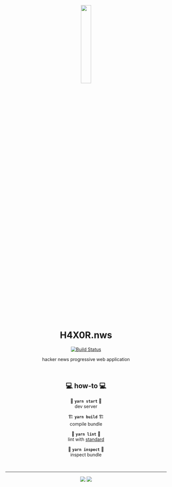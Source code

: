 <div align="center">

<a href="https://wh0am1.dev/H4X0R.nws"><img src="https://raw.githubusercontent.com/Neko250/H4X0R.nws/master/src/img/h4x0r.nws.512.png" width="25%"></a>

# H4X0R.nws

[![Build Status](https://travis-ci.org/Neko250/H4X0R.nws.svg)](https://travis-ci.org/Neko250/H4X0R.nws)

hacker news progressive web application

<br>

## 💻 how-to 💻

🚧 **`yarn start`** 🚧<br>
dev server

🏗 **`yarn build`** 🏗<br>
compile bundle

🧹 **`yarn lint`** 🧹<br>
lint with [standard](https://standardjs.com)

🔬 **`yarn inspect`** 🔬<br>
inspect bundle

<br>

---

![](https://img.shields.io/badge/neko250-333333.svg?style=for-the-badge) [![](https://img.shields.io/badge/present_tense_🎶🎷-333333.svg?style=for-the-badge)](https://youtu.be/6hgVihWjK2c)

</div>
